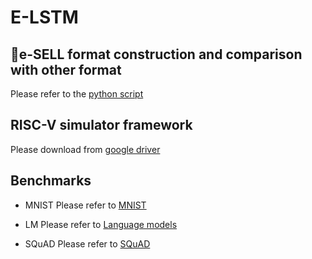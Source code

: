 # E-LSTM
## e-SELL format construction and comparison with other format
Please refer to the [python script](sparse_eval.py)

## RISC-V simulator framework
Please download from [google driver](https://drive.google.com/file/d/1VbXJISWhJAaD0crAbLBjG5XVAwlUiHrb/view?usp=sharing)

## Benchmarks
- MNIST 
Please refer to [MNIST](./MNIST/)

- LM
Please refer to [Language models](./LM/)

- SQuAD
Please refer to [SQuAD](./SQuAD/)

